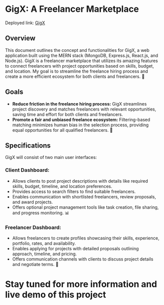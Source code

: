 # GigX: A Freelancer Marketplace

Deployed link: [GigX](https://gigxbyabhinav.netlify.app/)
## Overview
This document outlines the concept and functionalities for GigX, a web application built using the MERN stack (MongoDB, Express.js, React.js, and Node.js). GigX is a freelancer marketplace that utilizes its amazing features to connect freelancers with project opportunities based on skills, budget, and location. My goal is to streamline the freelance hiring process and create a more efficient ecosystem for both clients and freelancers. 🚀

## Goals
- **Reduce friction in the freelance hiring process:** GigX streamlines project discovery and matches freelancers with relevant opportunities, saving time and effort for both clients and freelancers.
- **Promote a fair and unbiased freelance ecosystem:** Filtering-based matching minimizes human bias in the selection process, providing equal opportunities for all qualified freelancers. 🤝

## Specifications
GigX will consist of two main user interfaces:
### Client Dashboard:
- Allows clients to post project descriptions with details like required skills, budget, timeline, and location preferences.
- Provides access to search filters to find suitable freelancers.
- Enables communication with shortlisted freelancers, review proposals, and award projects.
- Offers optional project management tools like task creation, file sharing, and progress monitoring. 📊
### Freelancer Dashboard:
- Allows freelancers to create profiles showcasing their skills, experience, portfolio, rates, and availability.
- Enables applying for projects with detailed proposals outlining approach, timeline, and pricing.
- Offers communication channels with clients to discuss project details and negotiate terms. 💬

# Stay tuned for more information and live demo of this project
